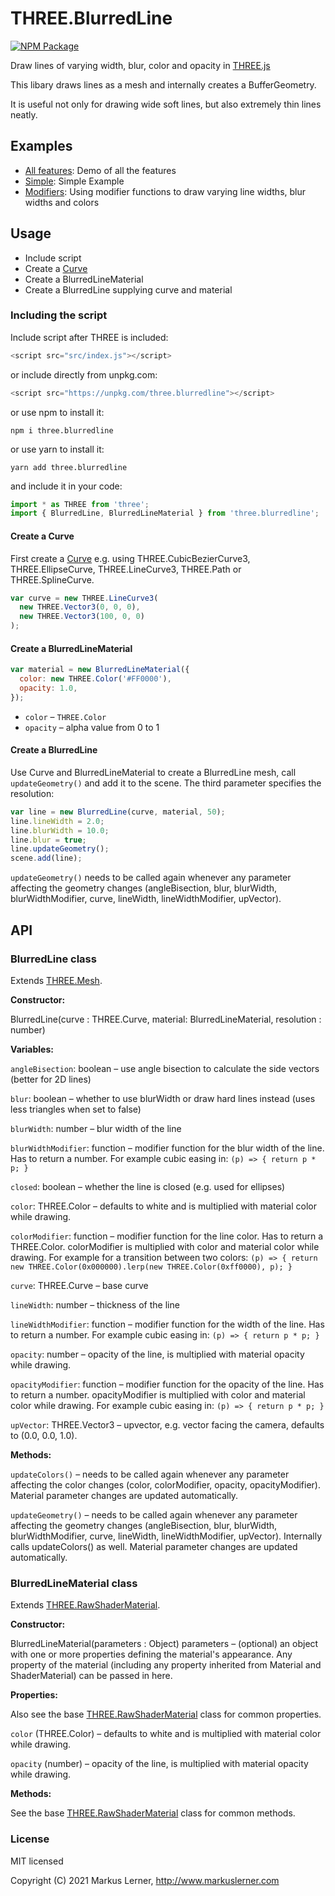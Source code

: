 # THREE.BlurredLine

[![NPM Package](https://img.shields.io/npm/v/three.blurredline.svg?style=flat)](https://www.npmjs.com/package/three.blurredline)

Draw lines of varying width, blur, color and opacity in [THREE.js](https://github.com/mrdoob/three.js/)

This libary draws lines as a mesh and internally creates a BufferGeometry.

It is useful not only for drawing wide soft lines, but also extremely thin lines neatly.

## Examples

- [All features](https://dev.markuslerner.com/three.blurredline/examples/all.html): Demo of all the features
- [Simple](https://dev.markuslerner.com/three.blurredline/examples/simple.html): Simple Example
- [Modifiers](https://dev.markuslerner.com/three.blurredline/examples/modifiers.html): Using modifier functions to draw varying line widths, blur widths and colors

## Usage

- Include script
- Create a [Curve](https://threejs.org/docs/#api/en/extras/core/Curve)
- Create a BlurredLineMaterial
- Create a BlurredLine supplying curve and material

### Including the script

Include script after THREE is included:

```js
<script src="src/index.js"></script>
```

or include directly from unpkg.com:

```js
<script src="https://unpkg.com/three.blurredline"></script>
```

or use npm to install it:

```console
npm i three.blurredline
```

or use yarn to install it:

```console
yarn add three.blurredline
```

and include it in your code:

```js
import * as THREE from 'three';
import { BlurredLine, BlurredLineMaterial } from 'three.blurredline';
```

#### Create a Curve

First create a [Curve](https://threejs.org/docs/#api/en/extras/core/Curve) e.g. using THREE.CubicBezierCurve3, THREE.EllipseCurve, THREE.LineCurve3, THREE.Path or THREE.SplineCurve.

```js
var curve = new THREE.LineCurve3(
  new THREE.Vector3(0, 0, 0),
  new THREE.Vector3(100, 0, 0)
);
```

#### Create a BlurredLineMaterial

```js
var material = new BlurredLineMaterial({
  color: new THREE.Color('#FF0000'),
  opacity: 1.0,
});
```

- `color` – `THREE.Color`
- `opacity` – alpha value from 0 to 1

#### Create a BlurredLine

Use Curve and BlurredLineMaterial to create a BlurredLine mesh, call `updateGeometry()` and add it to the scene. The third parameter specifies the resolution:

```js
var line = new BlurredLine(curve, material, 50);
line.lineWidth = 2.0;
line.blurWidth = 10.0;
line.blur = true;
line.updateGeometry();
scene.add(line);
```

`updateGeometry()` needs to be called again whenever any parameter affecting the geometry changes (angleBisection, blur, blurWidth, blurWidthModifier, curve, lineWidth, lineWidthModifier, upVector).

## API

### BlurredLine class

Extends [THREE.Mesh](https://threejs.org/docs/#api/en/objects/Mesh).

**Constructor:**

BlurredLine(curve : THREE.Curve, material: BlurredLineMaterial, resolution : number)

**Variables:**

`angleBisection`: boolean – use angle bisection to calculate the side vectors (better for 2D lines)

`blur`: boolean – whether to use blurWidth or draw hard lines instead (uses less triangles when set to false)

`blurWidth`: number – blur width of the line

`blurWidthModifier`: function – modifier function for the blur width of the line. Has to return a number. For example cubic easing in: `(p) => { return p * p; }`

`closed`: boolean – whether the line is closed (e.g. used for ellipses)

`color`: THREE.Color – defaults to white and is multiplied with material color while drawing.

`colorModifier`: function – modifier function for the line color. Has to return a THREE.Color. colorModifier is multiplied with color and material color while drawing. For example for a transition between two colors: `(p) => { return new THREE.Color(0x000000).lerp(new THREE.Color(0xff0000), p); }`

`curve`: THREE.Curve – base curve

`lineWidth`: number – thickness of the line

`lineWidthModifier`: function – modifier function for the width of the line. Has to return a number. For example cubic easing in: `(p) => { return p * p; }`

`opacity`: number – opacity of the line, is multiplied with material opacity while drawing.

`opacityModifier`: function – modifier function for the opacity of the line. Has to return a number. opacityModifier is multiplied with color and material color while drawing. For example cubic easing in: `(p) => { return p * p; }`

`upVector`: THREE.Vector3 – upvector, e.g. vector facing the camera, defaults to (0.0, 0.0, 1.0).

**Methods:**

`updateColors()` – needs to be called again whenever any parameter affecting the color changes (color, colorModifier, opacity, opacityModifier). Material parameter changes are updated automatically.

`updateGeometry()` – needs to be called again whenever any parameter affecting the geometry changes (angleBisection, blur, blurWidth, blurWidthModifier, curve, lineWidth, lineWidthModifier, upVector). Internally calls updateColors() as well. Material parameter changes are updated automatically.

### BlurredLineMaterial class

Extends [THREE.RawShaderMaterial](https://threejs.org/docs/#api/en/materials/RawShaderMaterial).

**Constructor:**

BlurredLineMaterial(parameters : Object)
parameters – (optional) an object with one or more properties defining the material's appearance. Any property of the material (including any property inherited from Material and ShaderMaterial) can be passed in here.

**Properties:**

Also see the base [THREE.RawShaderMaterial](https://threejs.org/docs/#api/en/materials/RawShaderMaterial) class for common properties.

`color` (THREE.Color) – defaults to white and is multiplied with material color while drawing.

`opacity` (number) – opacity of the line, is multiplied with material opacity while drawing.

**Methods:**

See the base [THREE.RawShaderMaterial](https://threejs.org/docs/#api/en/materials/RawShaderMaterial) class for common methods.

### License

MIT licensed

Copyright (C) 2021 Markus Lerner, http://www.markuslerner.com
